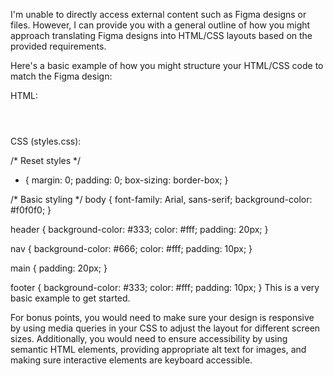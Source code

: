  I'm unable to directly access external content such as Figma designs or files. However, I can provide you with a general outline of how you might approach translating Figma designs into HTML/CSS layouts based on the provided requirements.

Here's a basic example of how you might structure your HTML/CSS code to match the Figma design:

HTML:

<!DOCTYPE html>
<html lang="en">
<head>
    <meta charset="UTF-8">
    <meta name="viewport" content="width=device-width, initial-scale=1.0">
    <title>Responsive and Accessible Design</title>
    <link rel="stylesheet" href="styles.css">
</head>
<body>
    <header>
        <!-- Header content here -->
    </header>
    <nav>
        <!-- Navigation content here -->
    </nav>
    <main>
        <!-- Main content here -->
    </main>
    <footer>
        <!-- Footer content here -->
    </footer>
</body>
</html>
CSS (styles.css):

/* Reset styles */
* {
    margin: 0;
    padding: 0;
    box-sizing: border-box;
}

/* Basic styling */
body {
    font-family: Arial, sans-serif;
    background-color: #f0f0f0;
}

header {
    background-color: #333;
    color: #fff;
    padding: 20px;
}

nav {
    background-color: #666;
    color: #fff;
    padding: 10px;
}

main {
    padding: 20px;
}

footer {
    background-color: #333;
    color: #fff;
    padding: 10px;
}
This is a very basic example to get started. 

For bonus points, you would need to make sure your design is responsive by using media queries in your CSS to adjust the layout for different screen sizes. Additionally, you would need to ensure accessibility by using semantic HTML elements, providing appropriate alt text for images, and making sure interactive elements are keyboard accessible.





